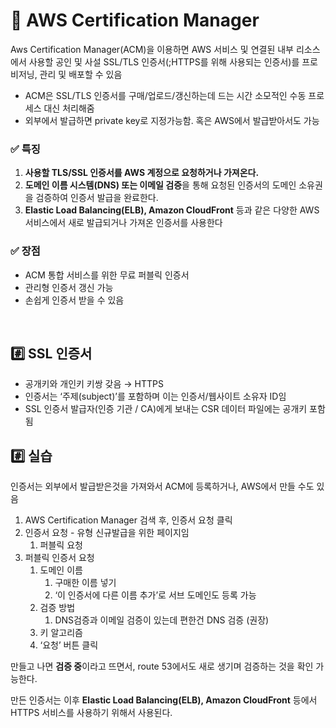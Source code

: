 # 📌 AWS Certification Manager

Aws Certification Manager(ACM)을 이용하면 AWS 서비스 및 연결된 내부 리소스에서 사용할 공인 및 사설 SSL/TLS 인증서(;HTTPS를 위해 사용되는 인증서)를 프로비저닝, 관리 및 배포할 수 있음

- ACM은 SSL/TLS 인증서를 구매/업로드/갱신하는데 드는 시간 소모적인 수동 프로세스 대신 처리해줌
- 외부에서 발급하면 private key로 지정가능함. 혹은 AWS에서 발급받아서도 가능


### ✅ 특징
1. **사용할 TLS/SSL 인증서를 AWS 계정으로 요청하거나 가져온다.**
2. **도메인 이름 시스템(DNS) 또는 이메일 검증**을 통해 요청된 인증서의 도메인 소유권을 검증하여 인증서 발급을 완료한다.
3. **Elastic Load Balancing(ELB), Amazon CloudFront** 등과 같은 다양한 AWS 서비스에서 새로 발급되거나 가져온
인증서를 사용한다

### ✅ 장점
- ACM 통합 서비스를 위한 무료 퍼블릭 인증서
- 관리형 인증서 갱신 가능
- 손쉽게 인증서 받을 수 있음

<br>

## #️⃣ SSL 인증서

- 공개키와 개인키 키쌍 갖음 → HTTPS
- 인증서는 ‘주제(subject)’를 포함하며 이는 인증서/웹사이트 소유자 ID임
- SSL 인증서 발급자(인증 기관 / CA)에게 보내는 CSR 데이터 파일에는 공개키 포함됨

## #️⃣ 실습

인증서는 외부에서 발급받은것을 가져와서 ACM에 등록하거나, AWS에서 만들 수도 있음

1. AWS Certification Manager 검색 후, 인증서 요청 클릭
2. 인증서 요청 - 유형 
신규발급을 위한 페이지임
    1. 퍼블릭 요청
3. 퍼블릭 인증서 요청
    1. 도메인 이름
        1. 구매한 이름 넣기
        2. ‘이 인증서에 다른 이름 추가’로 서브 도메인도 등록 가능
    2. 검증 방법
        1. DNS검증과 이메일 검증이 있는데 편한건 DNS 검증 (권장)
    3. 키 알고리즘
    4. ‘요청’ 버튼 클릭

만들고 나면 **검증 중**이라고 뜨면서, route 53에서도 새로 생기며 검증하는 것을 확인 가능한다.

만든 인증서는 이후 **Elastic Load Balancing(ELB), Amazon CloudFront** 등에서 HTTPS 서비스를 사용하기 위해서 사용된다.